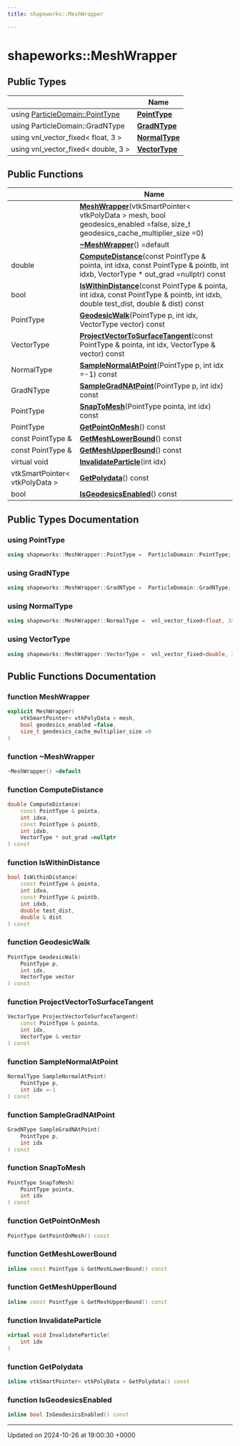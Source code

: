 ```yaml
---
title: shapeworks::MeshWrapper

---
```


# shapeworks::MeshWrapper





## Public Types

|                | Name           |
| -------------- | -------------- |
| using [ParticleDomain::PointType](../Classes/classshapeworks_1_1ParticleDomain.md#using-pointtype) | **[PointType](../Classes/classshapeworks_1_1MeshWrapper.md#using-pointtype)**  |
| using ParticleDomain::GradNType | **[GradNType](../Classes/classshapeworks_1_1MeshWrapper.md#using-gradntype)**  |
| using vnl_vector_fixed< float, 3 > | **[NormalType](../Classes/classshapeworks_1_1MeshWrapper.md#using-normaltype)**  |
| using vnl_vector_fixed< double, 3 > | **[VectorType](../Classes/classshapeworks_1_1MeshWrapper.md#using-vectortype)**  |

## Public Functions

|                | Name           |
| -------------- | -------------- |
| | **[MeshWrapper](../Classes/classshapeworks_1_1MeshWrapper.md#function-meshwrapper)**(vtkSmartPointer< vtkPolyData > mesh, bool geodesics_enabled =false, size_t geodesics_cache_multiplier_size =0) |
| | **[~MeshWrapper](../Classes/classshapeworks_1_1MeshWrapper.md#function-~meshwrapper)**() =default |
| double | **[ComputeDistance](../Classes/classshapeworks_1_1MeshWrapper.md#function-computedistance)**(const PointType & pointa, int idxa, const PointType & pointb, int idxb, VectorType * out_grad =nullptr) const |
| bool | **[IsWithinDistance](../Classes/classshapeworks_1_1MeshWrapper.md#function-iswithindistance)**(const PointType & pointa, int idxa, const PointType & pointb, int idxb, double test_dist, double & dist) const |
| PointType | **[GeodesicWalk](../Classes/classshapeworks_1_1MeshWrapper.md#function-geodesicwalk)**(PointType p, int idx, VectorType vector) const |
| VectorType | **[ProjectVectorToSurfaceTangent](../Classes/classshapeworks_1_1MeshWrapper.md#function-projectvectortosurfacetangent)**(const PointType & pointa, int idx, VectorType & vector) const |
| NormalType | **[SampleNormalAtPoint](../Classes/classshapeworks_1_1MeshWrapper.md#function-samplenormalatpoint)**(PointType p, int idx =-1) const |
| GradNType | **[SampleGradNAtPoint](../Classes/classshapeworks_1_1MeshWrapper.md#function-samplegradnatpoint)**(PointType p, int idx) const |
| PointType | **[SnapToMesh](../Classes/classshapeworks_1_1MeshWrapper.md#function-snaptomesh)**(PointType pointa, int idx) const |
| PointType | **[GetPointOnMesh](../Classes/classshapeworks_1_1MeshWrapper.md#function-getpointonmesh)**() const |
| const PointType & | **[GetMeshLowerBound](../Classes/classshapeworks_1_1MeshWrapper.md#function-getmeshlowerbound)**() const |
| const PointType & | **[GetMeshUpperBound](../Classes/classshapeworks_1_1MeshWrapper.md#function-getmeshupperbound)**() const |
| virtual void | **[InvalidateParticle](../Classes/classshapeworks_1_1MeshWrapper.md#function-invalidateparticle)**(int idx) |
| vtkSmartPointer< vtkPolyData > | **[GetPolydata](../Classes/classshapeworks_1_1MeshWrapper.md#function-getpolydata)**() const |
| bool | **[IsGeodesicsEnabled](../Classes/classshapeworks_1_1MeshWrapper.md#function-isgeodesicsenabled)**() const |

## Public Types Documentation

### using PointType

```cpp
using shapeworks::MeshWrapper::PointType =  ParticleDomain::PointType;
```


### using GradNType

```cpp
using shapeworks::MeshWrapper::GradNType =  ParticleDomain::GradNType;
```


### using NormalType

```cpp
using shapeworks::MeshWrapper::NormalType =  vnl_vector_fixed<float, 3>;
```


### using VectorType

```cpp
using shapeworks::MeshWrapper::VectorType =  vnl_vector_fixed<double, 3>;
```


## Public Functions Documentation

### function MeshWrapper

```cpp
explicit MeshWrapper(
    vtkSmartPointer< vtkPolyData > mesh,
    bool geodesics_enabled =false,
    size_t geodesics_cache_multiplier_size =0
)
```


### function ~MeshWrapper

```cpp
~MeshWrapper() =default
```


### function ComputeDistance

```cpp
double ComputeDistance(
    const PointType & pointa,
    int idxa,
    const PointType & pointb,
    int idxb,
    VectorType * out_grad =nullptr
) const
```


### function IsWithinDistance

```cpp
bool IsWithinDistance(
    const PointType & pointa,
    int idxa,
    const PointType & pointb,
    int idxb,
    double test_dist,
    double & dist
) const
```


### function GeodesicWalk

```cpp
PointType GeodesicWalk(
    PointType p,
    int idx,
    VectorType vector
) const
```


### function ProjectVectorToSurfaceTangent

```cpp
VectorType ProjectVectorToSurfaceTangent(
    const PointType & pointa,
    int idx,
    VectorType & vector
) const
```


### function SampleNormalAtPoint

```cpp
NormalType SampleNormalAtPoint(
    PointType p,
    int idx =-1
) const
```


### function SampleGradNAtPoint

```cpp
GradNType SampleGradNAtPoint(
    PointType p,
    int idx
) const
```


### function SnapToMesh

```cpp
PointType SnapToMesh(
    PointType pointa,
    int idx
) const
```


### function GetPointOnMesh

```cpp
PointType GetPointOnMesh() const
```


### function GetMeshLowerBound

```cpp
inline const PointType & GetMeshLowerBound() const
```


### function GetMeshUpperBound

```cpp
inline const PointType & GetMeshUpperBound() const
```


### function InvalidateParticle

```cpp
virtual void InvalidateParticle(
    int idx
)
```


### function GetPolydata

```cpp
inline vtkSmartPointer< vtkPolyData > GetPolydata() const
```


### function IsGeodesicsEnabled

```cpp
inline bool IsGeodesicsEnabled() const
```


-------------------------------

Updated on 2024-10-26 at 19:00:30 +0000